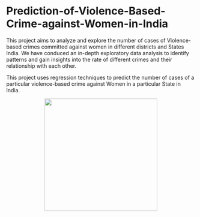 # Prediction-of-Violence-Based-Crime-against-Women-in-India

This project aims to analyze and explore the number of cases of Violence-based crimes committed against women in different districts and States India. We have conduced an in-depth exploratory data analysis to identify patterns and gain insights into the rate of different crimes and their relationship with each other.

This project uses regression techniques to predict the number of cases of a particular violence-based crime against Women in a particular State in India.

<p align='center'><a href="https://cropper.watch.aetnd.com/cdn.watch.aetnd.com/sites/5/2018/08/SVAW_logo.jpg" target="blank"><img align="center" src="https://cropper.watch.aetnd.com/cdn.watch.aetnd.com/sites/5/2018/08/SVAW_logo.jpg" height="300" /></a></p>


